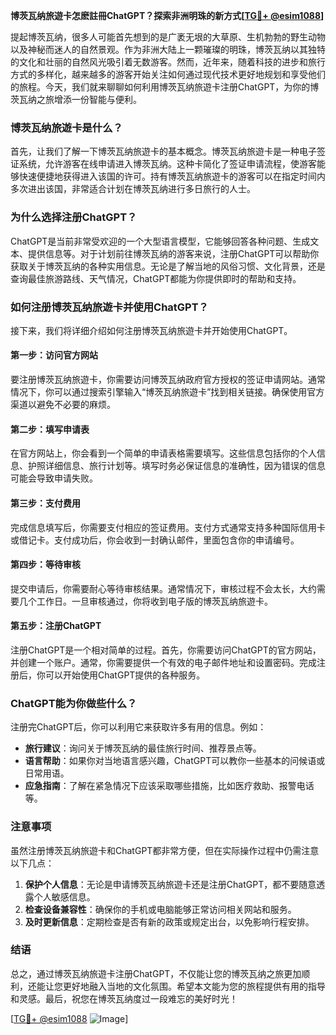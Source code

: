 **博茨瓦纳旅遊卡怎麽註冊ChatGPT？探索非洲明珠的新方式[[TG💪+ @esim1088](https://t.me/s/esim1088)]**

提起博茨瓦纳，很多人可能首先想到的是广袤无垠的大草原、生机勃勃的野生动物以及神秘而迷人的自然景观。作为非洲大陆上一颗璀璨的明珠，博茨瓦纳以其独特的文化和壮丽的自然风光吸引着无数游客。然而，近年来，随着科技的进步和旅行方式的多样化，越来越多的游客开始关注如何通过现代技术更好地规划和享受他们的旅程。今天，我们就来聊聊如何利用博茨瓦纳旅遊卡注册ChatGPT，为你的博茨瓦纳之旅增添一份智能与便利。

### 博茨瓦纳旅遊卡是什么？

首先，让我们了解一下博茨瓦纳旅遊卡的基本概念。博茨瓦纳旅遊卡是一种电子签证系统，允许游客在线申请进入博茨瓦纳。这种卡简化了签证申请流程，使游客能够快速便捷地获得进入该国的许可。持有博茨瓦纳旅遊卡的游客可以在指定时间内多次进出该国，非常适合计划在博茨瓦纳进行多日旅行的人士。

### 为什么选择注册ChatGPT？

ChatGPT是当前非常受欢迎的一个大型语言模型，它能够回答各种问题、生成文本、提供信息等。对于计划前往博茨瓦纳的游客来说，注册ChatGPT可以帮助你获取关于博茨瓦纳的各种实用信息。无论是了解当地的风俗习惯、文化背景，还是查询最佳旅游路线、天气情况，ChatGPT都能为你提供即时的帮助和支持。

### 如何注册博茨瓦纳旅遊卡并使用ChatGPT？

接下来，我们将详细介绍如何注册博茨瓦纳旅遊卡并开始使用ChatGPT。

#### 第一步：访问官方网站

要注册博茨瓦纳旅遊卡，你需要访问博茨瓦纳政府官方授权的签证申请网站。通常情况下，你可以通过搜索引擎输入“博茨瓦纳旅遊卡”找到相关链接。确保使用官方渠道以避免不必要的麻烦。

#### 第二步：填写申请表

在官方网站上，你会看到一个简单的申请表格需要填写。这些信息包括你的个人信息、护照详细信息、旅行计划等。填写时务必保证信息的准确性，因为错误的信息可能会导致申请失败。

#### 第三步：支付费用

完成信息填写后，你需要支付相应的签证费用。支付方式通常支持多种国际信用卡或借记卡。支付成功后，你会收到一封确认邮件，里面包含你的申请编号。

#### 第四步：等待审核

提交申请后，你需要耐心等待审核结果。通常情况下，审核过程不会太长，大约需要几个工作日。一旦审核通过，你将收到电子版的博茨瓦纳旅遊卡。

#### 第五步：注册ChatGPT

注册ChatGPT是一个相对简单的过程。首先，你需要访问ChatGPT的官方网站，并创建一个账户。通常，你需要提供一个有效的电子邮件地址和设置密码。完成注册后，你可以开始使用ChatGPT提供的各种服务。

### ChatGPT能为你做些什么？

注册完ChatGPT后，你可以利用它来获取许多有用的信息。例如：

- **旅行建议**：询问关于博茨瓦纳的最佳旅行时间、推荐景点等。
- **语言帮助**：如果你对当地语言感兴趣，ChatGPT可以教你一些基本的问候语或日常用语。
- **应急指南**：了解在紧急情况下应该采取哪些措施，比如医疗救助、报警电话等。

### 注意事项

虽然注册博茨瓦纳旅遊卡和ChatGPT都非常方便，但在实际操作过程中仍需注意以下几点：

1. **保护个人信息**：无论是申请博茨瓦纳旅遊卡还是注册ChatGPT，都不要随意透露个人敏感信息。
2. **检查设备兼容性**：确保你的手机或电脑能够正常访问相关网站和服务。
3. **及时更新信息**：定期检查是否有新的政策或规定出台，以免影响行程安排。

### 结语

总之，通过博茨瓦纳旅遊卡注册ChatGPT，不仅能让您的博茨瓦纳之旅更加顺利，还能让您更好地融入当地的文化氛围。希望本文能为您的旅程提供有用的指导和灵感。最后，祝您在博茨瓦纳度过一段难忘的美好时光！

[[TG💪+ @esim1088](https://t.me/s/esim1088) ![Image](https://i.postimg.cc/4NQfJmqS/Snipaste-2025-05-13-00-14-12.png)]